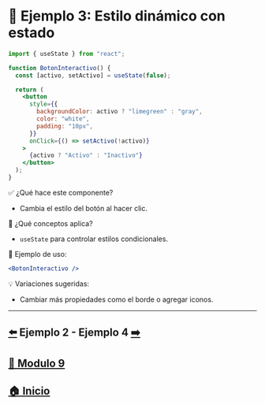 # 🧪 Ejemplo 3: Estilo dinámico con estado

```jsx
import { useState } from "react";

function BotonInteractivo() {
  const [activo, setActivo] = useState(false);

  return (
    <button
      style={{
        backgroundColor: activo ? "limegreen" : "gray",
        color: "white",
        padding: "10px",
      }}
      onClick={() => setActivo(!activo)}
    >
      {activo ? "Activo" : "Inactivo"}
    </button>
  );
}
```

✅ ¿Qué hace este componente?

* Cambia el estilo del botón al hacer clic.

🧠 ¿Qué conceptos aplica?

* `useState` para controlar estilos condicionales.

📌 Ejemplo de uso:

```jsx
<BotonInteractivo />
```

💡 Variaciones sugeridas:

* Cambiar más propiedades como el borde o agregar iconos.
---

## [⬅️](../Ejemplos/Ejemplo_2.md) Ejemplo 2 - Ejemplo 4 [➡️](../Ejemplos/Ejemplo_4.md) 
## [📄 Modulo 9](../Modulo_9.md)
## [🏠 Inicio](../../README.md)
